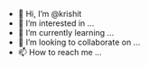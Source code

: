 - 👋 Hi, I’m @krishit
- 👀 I’m interested in ...
- 🌱 I’m currently learning ...
- 💞️ I’m looking to collaborate on ...
- 📫 How to reach me ...

<!---
krishit/krishit is a ✨ special ✨ repository because its `README.md` (this file) appears on your GitHub profile.
You can click the Preview link to take a look at your changes.
--->
